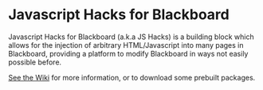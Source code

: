 # Javascript Hacks for Blackboard

Javascript Hacks for Blackboard (a.k.a JS Hacks) is a building block which allows for the injection of arbitrary HTML/Javascript into many pages in Blackboard, providing a platform to modify Blackboard in ways not easily possible before.

[See the Wiki](https://github.com/AllTheDucks/jshack-v1/wiki) for more information, or to download some prebuilt packages.
